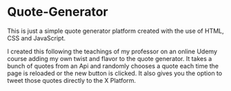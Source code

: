 # Quote-Generator
This is just a simple quote generator platform created with the use of HTML, CSS and JavaScript. 

I created this following the teachings of my professor on an online Udemy course adding my own twist and flavor to the quote generator. 
It takes a bunch of quotes from an Api and randomly chooses a quote each time the page is reloaded or the new button is clicked. 
It also gives you the option to tweet those quotes directly to the X Platform. 
